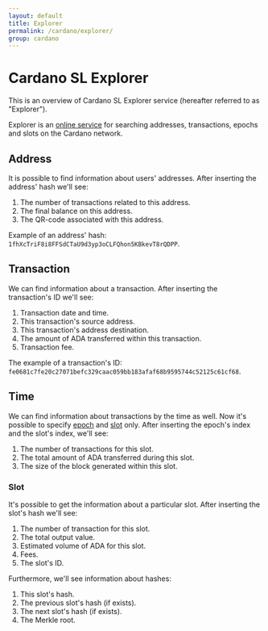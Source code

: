 ```yaml
---
layout: default
title: Explorer
permalink: /cardano/explorer/
group: cardano
---
```

[//]: # (Reviewed at dec0d911d6c4beb8e708ed4076f832ff871f6125)

# Cardano SL Explorer

This is an overview of Cardano SL Explorer service (hereafter referred to as "Explorer").

Explorer is an [online service](https://cardanoexplorer.com/) for searching addresses,
transactions, epochs and slots on the Cardano network.

## Address

It is possible to find information about users' addresses. After inserting the address'
hash we'll see:

1. The number of transactions related to this address.
2. The final balance on this address.
3. The QR-code associated with this address.

Example of an address' hash: `1fhXcTriF8i8FFSdCTaU9d3yp3oCLFQhon5KBkevT8rQDPP`.

## Transaction

We can find information about a transaction. After inserting the transaction's ID we'll see:

1. Transaction date and time.
2. This transaction's source address.
3. This transaction's address destination.
4. The amount of ADA transferred within this transaction.
5. Transaction fee.

The example of a transaction's ID: `fe0681c7fe20c27071befc329caac059bb183afaf68b9595744c52125c61cf68`.

## Time

We can find information about transactions by the time as well. Now it's possible to
specify [epoch](/glossary/#epoch) and [slot](/glossary/#slot) only. After inserting
the epoch's index and the slot's index, we'll see:

1. The number of transactions for this slot.
2. The total amount of ADA transferred during this slot.
3. The size of the block generated within this slot.

### Slot

It's possible to get the information about a particular slot. After inserting the slot's hash we'll see:

1. The number of transaction for this slot.
2. The total output value.
3. Estimated volume of ADA for this slot.
4. Fees.
5. The slot's ID.

Furthermore, we'll see information about hashes:

1. This slot's hash.
2. The previous slot's hash (if exists).
3. The next slot's hash (if exists).
4. The Merkle root.
